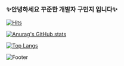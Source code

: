 ### ✨안녕하세요 꾸준한 개발자 구민지 입니다✨ 

<!--
**koominji/Koominji** is a ✨ _special_ ✨ repository because its `README.md` (this file) appears on your GitHub profile.-->

[![Hits](https://hits.seeyoufarm.com/api/count/incr/badge.svg?url=https%3A%2F%2Fgithub.com%2Fkoominji%2F&count_bg=%2342D8D9&title_bg=%23555555&icon=&icon_color=%23E7E7E7&title=hits&edge_flat=false)](https://hits.seeyoufarm.com)

[![Anurag's GitHub stats](https://github-readme-stats.vercel.app/api?username=Koominji&show_icons=true&theme=radical)](https://github.com/Koominji/github-readme-stats)

[![Top Langs](https://github-readme-stats.vercel.app/api/top-langs/?username=Koominji&layout=compact&theme=radical)](https://github.com/Koominji/github-readme-stats)

![Footer](https://capsule-render.vercel.app/api?type=waving&color=auto&height=200&section=footer)
